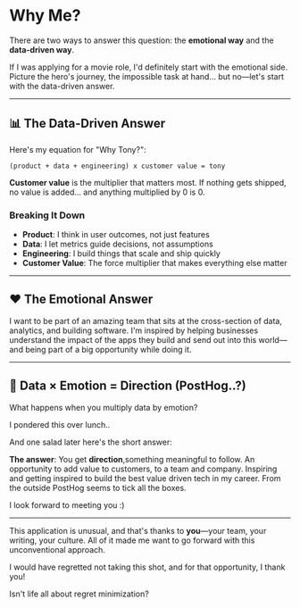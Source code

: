 # Why Me?

There are two ways to answer this question: the **emotional way** and the **data-driven way**.

If I was applying for a movie role, I'd definitely start with the emotional side. Picture the hero's journey, the impossible task at hand... but no—let's start with the data-driven answer.

---

## 📊 The Data-Driven Answer

Here's my equation for "Why Tony?":

```
(product + data + engineering) x customer value = tony
```

**Customer value** is the multiplier that matters most. If nothing gets shipped, no value is added... and anything multiplied by 0 is 0.

### Breaking It Down

- **Product**: I think in user outcomes, not just features
- **Data**: I let metrics guide decisions, not assumptions
- **Engineering**: I build things that scale and ship quickly
- **Customer Value**: The force multiplier that makes everything else matter

---

## ❤️ The Emotional Answer

I want to be part of an amazing team that sits at the cross-section of data, analytics, and building software. I'm inspired by helping businesses understand the impact of the apps they build and send out into this world—and being part of a big opportunity while doing it.

---

## 🧠 Data × Emotion = Direction (PostHog..?)

What happens when you multiply data by emotion?

I pondered this over lunch..

And one salad later here's the short answer:

**The answer**: You get **direction**,something meaningful to follow. An opportunity to add value to customers, to a team and company. Inspiring and getting inspired to build the best value driven tech in my career. From the outside PostHog seems to tick all the boxes.

I look forward to meeting you :)

---

This application is unusual, and that's thanks to **you**—your team, your writing, your culture. All of it made me want to go forward with this unconventional approach.

I would have regretted not taking this shot, and for that opportunity, I thank you!

Isn't life all about regret minimization?
